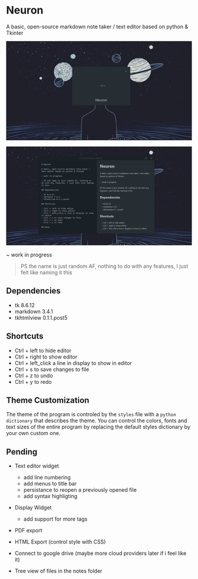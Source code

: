 # Neuron

A basic, open-source markdown note taker / text editor based on python & Tkinter

![SS 1](img/ss1.png)

![SS 1](img/ss2.png)

~ work in progress

> PS the name is just random AF, nothing to do with any features, I just felt like naming it this

## Dependencies

- tk 8.6.12
- markdown 3.4.1
- tkhtmlview 0.1.1.post5

## Shortcuts

- Ctrl + left to hide editor
- Ctrl + right to show editor
- Ctrl + left_click a line in display to show in editor
- Ctrl + s to save changes to file
- Ctrl + z to undo
- Ctrl + y to redo

## Theme Customization

The theme of the program is controled by the `styles` file with a `python dictionary` that describes the theme. You can control the colors, fonts and text sizes of the entire program by replacing the default styles dictionary by your own custom one.

## Pending

- Text editor widget
  - add line numbering
  - add menus to title bar
  - persistance to reopen a previously opened file
  - add syntax highligting
- Display Widget
  - add support for more tags

- PDF export
- HTML Export (control style with CSS)
- Connect to google drive (maybe more cloud providers later if i feel like it)
- Tree view of files in the notes folder
